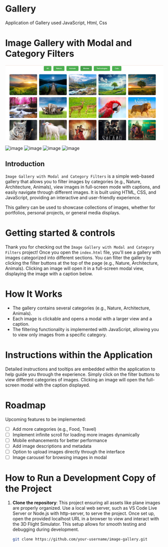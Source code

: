 # Gallery
Application of Gallery used JavaScript, Html, Css

# Image Gallery with Modal and Category Filters

![image](https://github.com/ramaiah560/Gallery/blob/main/Gallery.png)

![image](https://img.shields.io/badge/HTML-%E2%9C%94-brightgreen)
![image](https://img.shields.io/badge/CSS-%E2%9C%94-brightgreen)
![image](https://img.shields.io/badge/JavaScript-%E2%9C%94-brightgreen)
![image](https://img.shields.io/static/v1?label=Responsive&message=%E2%9C%94&color=success)

## Introduction
`Image Gallery with Modal and Category Filters` is a simple web-based gallery that allows you to filter images by categories (e.g., Nature, Architecture, Animals), view images in full-screen mode with captions, and easily navigate through different images. It is built using HTML, CSS, and JavaScript, providing an interactive and user-friendly experience.

This gallery can be used to showcase collections of images, whether for portfolios, personal projects, or general media displays.

# Getting started & controls
Thank you for checking out the `Image Gallery with Modal and Category Filters` project! Once you open the `index.html` file, you'll see a gallery with images categorized into different sections. You can filter the gallery by clicking the filter buttons at the top of the page (e.g., Nature, Architecture, Animals). Clicking an image will open it in a full-screen modal view, displaying the image with a caption below.

# How It Works
- The gallery contains several categories (e.g., Nature, Architecture, Animals).
- Each image is clickable and opens a modal with a larger view and a caption.
- The filtering functionality is implemented with JavaScript, allowing you to view only images from a specific category.

# Instructions within the Application
Detailed instructions and tooltips are embedded within the application to help guide you through the experience. Simply click on the filter buttons to view different categories of images. Clicking an image will open the full-screen modal with the caption displayed.

# Roadmap
Upcoming features to be implemented:
- [ ] Add more categories (e.g., Food, Travel)
- [ ] Implement infinite scroll for loading more images dynamically
- [ ] Mobile enhancements for better performance
- [ ] Add image descriptions and metadata
- [ ] Option to upload images directly through the interface
- [ ] Image carousel for browsing images in modal

# How to Run a Development Copy of the Project
1. **Clone the repository**:
     This project ensuring all assets like plane images are properly organized. Use a local web server, such as VS Code Live Server or Node.js with http-server, to serve the project. Once set up, open the provided localhost URL in a browser to view and interact with the 3D Flight Simulator. This setup allows for smooth testing and debugging during development.
   ```bash
   git clone https://github.com/your-username/image-gallery.git

